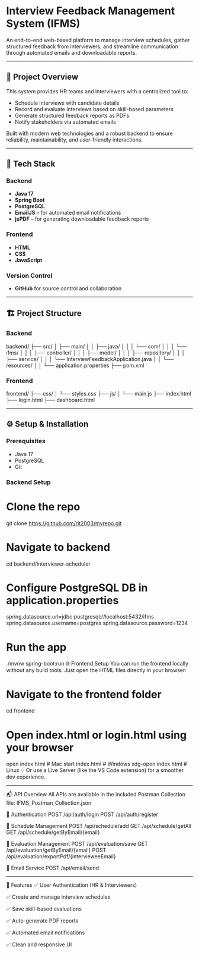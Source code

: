 # Interview Feedback Management System (IFMS)

An end-to-end web-based platform to manage interview schedules, gather structured feedback from interviewers, and streamline communication through automated emails and downloadable reports.

---

## 📌 Project Overview

This system provides HR teams and interviewers with a centralized tool to:
- Schedule interviews with candidate details
- Record and evaluate interviews based on skill-based parameters
- Generate structured feedback reports as PDFs
- Notify stakeholders via automated emails

Built with modern web technologies and a robust backend to ensure reliability, maintainability, and user-friendly interactions.

---

## 🚀 Tech Stack

### Backend
- **Java 17**
- **Spring Boot**
- **PostgreSQL**
- **EmailJS** – for automated email notifications
- **jsPDF** – for generating downloadable feedback reports

### Frontend
- **HTML**
- **CSS**
- **JavaScript**

### Version Control
- **GitHub** for source control and collaboration

---

## 🏗️ Project Structure

### Backend
backend/ ├── src/ │ ├── main/ │ │ ├── java/ │ │ │ └── com/ │ │ │ └── ifms/ │ │ │ ├── controller/ │ │ │ ├── model/ │ │ │ ├── repository/ │ │ │ ├── service/ │ │ │ └── InterviewFeedbackApplication.java │ │ └── resources/ │ │ └── application.properties ├── pom.xml

### Frontend
frontend/ ├── css/ │ └── styles.css ├── js/ │ └── main.js ├── index.html ├── login.html ├── dashboard.html

---

## ⚙️ Setup & Installation

### Prerequisites
- Java 17
- PostgreSQL
- Git

### Backend Setup
# Clone the repo
git clone https://github.com/rit2003/myrepo.git

# Navigate to backend
cd backend/interviewer-scheduler

# Configure PostgreSQL DB in application.properties
spring.datasource.url=jdbc:postgresql://localhost:5432/ifms
spring.datasource.username=postgres
spring.datasource.password=1234

# Run the app
./mvnw spring-boot:run
🌐 Frontend Setup
You can run the frontend locally without any build tools. Just open the HTML files directly in your browser:

# Navigate to the frontend folder
cd frontend

# Open index.html or login.html using your browser
open index.html    # Mac
start index.html   # Windows
xdg-open index.html # Linux
💡 Or use a Live Server (like the VS Code extension) for a smoother dev experience.

-----------------------

📬 API Overview
All APIs are available in the included Postman Collection file: IFMS_Postman_Collection.json

🔐 Authentication
POST /api/auth/login
POST /api/auth/register

📅 Schedule Management
POST /api/schedule/add
GET /api/schedule/getAll
GET /api/schedule/getByEmail/{email}

📝 Evaluation Management
POST /api/evaluation/save
GET /api/evaluation/getByEmail/{email}
POST /api/evaluation/exportPdf/{intervieweeEmail}

📧 Email Service
POST /api/email/send

-----------------------------

🧩 Features
✅ User Authentication (HR & Interviewers)

✅ Create and manage interview schedules

✅ Save skill-based evaluations

✅ Auto-generate PDF reports

✅ Automated email notifications

✅ Clean and responsive UI

